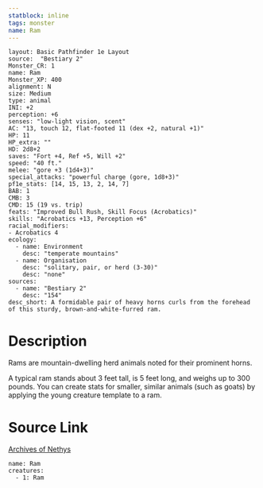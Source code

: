 ```yaml
---
statblock: inline
tags: monster
name: Ram
---
```

```statblock
layout: Basic Pathfinder 1e Layout
source:  "Bestiary 2"
Monster_CR: 1
name: Ram
Monster_XP: 400
alignment: N
size: Medium
type: animal
INI: +2
perception: +6
senses: "low-light vision, scent"
AC: "13, touch 12, flat-footed 11 (dex +2, natural +1)"
HP: 11
HP_extra: ""
HD: 2d8+2
saves: "Fort +4, Ref +5, Will +2"
speed: "40 ft."
melee: "gore +3 (1d4+3)"
special_attacks: "powerful charge (gore, 1d8+3)"
pf1e_stats: [14, 15, 13, 2, 14, 7]
BAB: 1
CMB: 3
CMD: 15 (19 vs. trip)
feats: "Improved Bull Rush, Skill Focus (Acrobatics)"
skills: "Acrobatics +13, Perception +6"
racial_modifiers:
- Acrobatics 4
ecology:
  - name: Environment
    desc: "temperate mountains"
  - name: Organisation
    desc: "solitary, pair, or herd (3-30)"
    desc: "none"
sources:
  - name: "Bestiary 2"
    desc: "154"
desc_short: A formidable pair of heavy horns curls from the forehead of this sturdy, brown-and-white-furred ram.
```
# Description
Rams are mountain-dwelling herd animals noted for their prominent horns.

A typical ram stands about 3 feet tall, is 5 feet long, and weighs up to 300 pounds. You can create stats for smaller, similar animals (such as goats) by applying the young creature template to a ram.
# Source Link
[Archives of Nethys](https://aonprd.com/MonsterDisplay.aspx?ItemName=Ram)
```encounter-table
name: Ram
creatures:
  - 1: Ram
```
